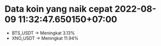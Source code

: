# Data koin yang naik cepat 2022-08-09 11:32:47.650150+07:00

* BTS_USDT -> Meningkat 3.13%
* XNO_USDT -> Meningkat 11.94%
